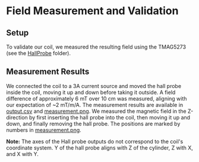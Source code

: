 # Field Measurement and Validation

## Setup

To validate our coil, we measured the resulting field using the TMAG5273 (see the [HallProbe](../HallProbe/) folder).

## Measurement Results

We connected the coil to a 3A current source and moved the hall probe inside the coil, moving it up and down before taking it outside. A field difference of approximately 6 mT over 10 cm was measured, aligning with our expectation of ~2 mT/m/A. The measurement results are available in [output.csv](output.csv) and [measurement.png](../Images/measurement.png). We measured the magnetic field in the Z-direction by first inserting the hall probe into the coil, then moving it up and down, and finally removing the hall probe. The positions are marked by numbers in [measurement.png](../Images/measurement.png).

**Note:** The axes of the Hall probe outputs do not correspond to the coil's coordinate system. Y of the hall probe aligns with Z of the cylinder, Z with X, and X with Y.
